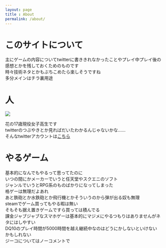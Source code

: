 ```yaml
---
layout: page
title : About
permalink: /about/
---
```

# このサイトについて

主にゲームの内容についてtwitterに書ききれなかったことやプレイ中プレイ後の感想とかを残しておくためのものです<br>
時々技術ネタとかもぶちこめたら楽しそうですね<br>
多分メインはチラ裏用途<br>

# 人

![](/assets/img/nabe.png)

花の17歳現役女子高生です<br>
twitterのつぶやきとか見ればだいたわかるんじゃないかな……<br>
そんなtwitterアカウントは[こちら](https://twitter.com/myomoto_dq2)

# やるゲーム
基本的になんでもやるって思ってたのに<br>
いつの間にかメーカーでいうと任天堂やスクエニのソフト<br>
ジャンルでいうとRPG系のものばかりになってしまった<br>
格ゲーは無理だよあれ<br>
あと鉄砲とか水鉄砲とか飛行機とかそういうのから弾が出る奴も無理<br>
steamでゲーム買ってもやる暇は無い<br>
そもそも据え置きゲームですら買っては積んでる<br>
課金ジャブジャブなスマホゲーは基本的にマジメにやるつもりはありませんがネタにはしやすい<br>
DQ10のプレイ時間が5000時間を越え継続中なのはどうにかしないといけないかもしれない<br>
ジーコについてはノーコメントで
